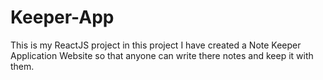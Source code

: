 # Keeper-App
This is my ReactJS project in this project I have created a Note Keeper Application Website so that anyone can write there notes and keep it with them.
